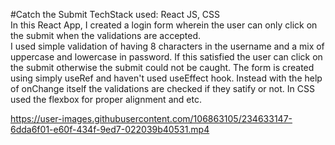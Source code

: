 #Catch the Submit
TechStack used: React JS, CSS
<br>
In this React App, I created a login form wherein the user can only click on the submit when the validations are accepted.
<br>
I used simple validation of having 8 characters in the username and a mix of uppercase and lowercase in password. If this satisfied the user can click on the submit otherwise the submit could not be caught.
The form is created using simply useRef and haven't used useEffect hook. Instead with the help of onChange itself the validations are checked if they satify or not.
In CSS used the flexbox for proper alignment and etc.

https://user-images.githubusercontent.com/106863105/234633147-6dda6f01-e60f-434f-9ed7-022039b40531.mp4

